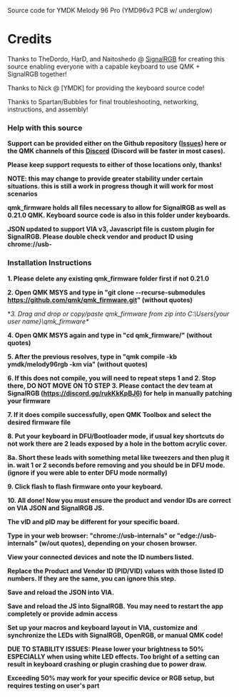 Source code for YMDK Melody 96 Pro (YMD96v3 PCB w/ underglow)

# Credits #

Thanks to TheDordo, HarD, and Naitoshedo @ [SignalRGB](https://www.signalrgb.com/) for creating this source enabling everyone with a capable keyboard to use QMK + SignalRGB together!

Thanks to Nick @ [YMDK] for providing the keyboard source code!

Thanks to Spartan/Bubbles for final troubleshooting, networking, instructions, and assembly!

### Help with this source ###

**Support can be provided either on the Github repository ([**Issues**](https://github.com/SRGBmods/QMK-Binaries/issues)) here or the QMK channels of this** [**Discord**](https://discord.com/invite/J5dwtcNhqC) **(Discord will be faster in most cases).**

**Please keep support requests to either of those locations only, thanks!**

**NOTE: this may change to provide greater stability under certain situations. this is still a work in progress though it will work for most scenarios**

**qmk_firmware holds all files necessary to allow for SignalRGB as well as 0.21.0 QMK. Keyboard source code is also in this folder under keyboards.**

**JSON updated to support VIA v3, Javascript file is custom plugin for SignalRGB. Please double check vendor and product ID using chrome://usb-**

### Installation Instructions ###

**1. Please delete any existing qmk_firmware folder first if not 0.21.0**

**2. Open QMK MSYS and type in "git clone --recurse-submodules https://github.com/qmk/qmk_firmware.git" (without quotes)**

**3. Drag and drop or copy/paste qmk_firmware from zip into C:\Users\{your user name}\qmk_firmware\**

**4. Open QMK MSYS again and type in "cd qmk_firmware/" (without quotes)**

**5. After the previous resolves, type in "qmk compile -kb ymdk/melody96rgb -km via" (without quotes)**

**6. If this does not compile, you will need to repeat steps 1 and 2. Stop there, DO NOT MOVE ON TO STEP 3. Please contact the dev team at SignalRGB (https://discord.gg/rukKkKpBJ6) for help in manually patching your firmware**

**7. If it does compile successfully, open QMK Toolbox and select the desired firmware file**

**8. Put your keyboard in DFU/Bootloader mode, if usual key shortcuts do not work there are 2 leads exposed by a hole in the bottom acrylic cover.**

**8a. Short these leads with something metal like tweezers and then plug it in. wait 1 or 2 seconds before removing and you should be in DFU mode. (ignore if you were able to enter DFU mode normally)**

**9. Click flash to flash firmware onto your keyboard.**

**10. All done! Now you must ensure the product and vendor IDs are correct on VIA JSON and SignalRGB JS.**

**The vID and pID may be different for your specific board.**

**Type in your web browser: "chrome://usb-internals" or "edge://usb-internals" (w/out quotes), depending on your chosen browser.**

**View your connected devices and note the ID numbers listed.**

**Replace the Product and Vendor ID (PID/VID) values with those listed ID numbers. If they are the same, you can ignore this step.**

**Save and reload the JSON into VIA.**

**Save and reload the JS into SignalRGB. You may need to restart the app completely or provide admin access**

**Set up your macros and keyboard layout in VIA, customize and synchronize the LEDs with SignalRGB, OpenRGB, or manual QMK code!**

**DUE TO STABILITY ISSUES: Please lower your brightness to 50% ESPECIALLY when using white LED effects. Too bright of a setting can result in keyboard crashing or plugin crashing due to power draw.**

**Exceeding 50% may work for your specific device or RGB setup, but requires testing on user's part**
